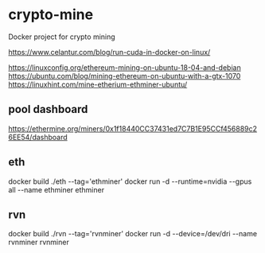 # crypto-mine
Docker project for crypto mining

https://www.celantur.com/blog/run-cuda-in-docker-on-linux/

https://linuxconfig.org/ethereum-mining-on-ubuntu-18-04-and-debian
https://ubuntu.com/blog/mining-ethereum-on-ubuntu-with-a-gtx-1070
https://linuxhint.com/mine-etherium-ethminer-ubuntu/

## pool dashboard
https://ethermine.org/miners/0x1f18440CC37431ed7C7B1E95CCf456889c26EE54/dashboard


## eth
docker build ./eth --tag='ethminer'
docker run -d --runtime=nvidia --gpus all --name ethminer ethminer


## rvn
docker build ./rvn --tag='rvnminer'
docker run -d --device=/dev/dri --name rvnminer rvnminer 

